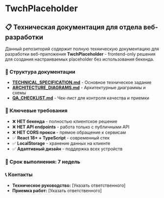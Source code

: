 # TwchPlaceholder

## 📋 Техническая документация для отдела веб-разработки

Данный репозиторий содержит полную техническую документацию для разработки веб-приложения **TwchPlaceholder** - frontend-only решения для создания настраиваемых placeholder без использования бекенда.

### 📁 Структура документации

- **[TECHNICAL_SPECIFICATION.md](./TECHNICAL_SPECIFICATION.md)** - Основное техническое задание
- **[ARCHITECTURE_DIAGRAMS.md](./ARCHITECTURE_DIAGRAMS.md)** - Архитектурные диаграммы и схемы
- **[QA_CHECKLIST.md](./QA_CHECKLIST.md)** - Чек-лист для контроля качества и приемки

### 🎯 Ключевые требования

- ❌ **НЕТ бекенда** - полностью клиентское решение
- ❌ **НЕТ API endpoints** - работа только с публичными API
- ❌ **НЕТ CORS прокси** - прямое обращение к сервисам
- ✅ **React 18+ + TypeScript** - современный стек
- ✅ **LocalStorage** - хранение данных на клиенте
- ✅ **Адаптивный дизайн** - поддержка всех устройств

### 🚀 Срок выполнения: 7 недель

### 📞 Контакты
- **Техническое руководство:** [Указать ответственного]
- **Приемка работ:** [Указать ответственного]